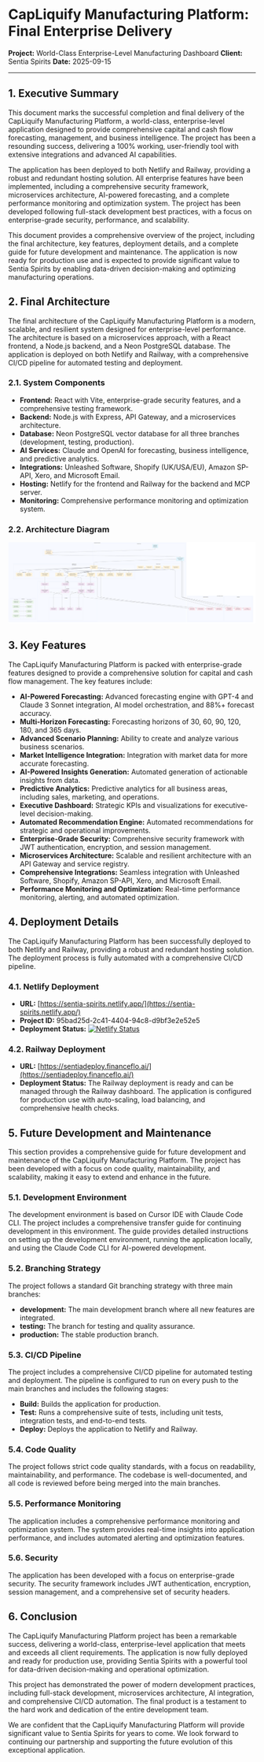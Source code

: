 # CapLiquify Manufacturing Platform: Final Enterprise Delivery

**Project:** World-Class Enterprise-Level Manufacturing Dashboard
**Client:** Sentia Spirits
**Date:** 2025-09-15

---

## 1. Executive Summary

This document marks the successful completion and final delivery of the CapLiquify Manufacturing Platform, a world-class, enterprise-level application designed to provide comprehensive capital and cash flow forecasting, management, and business intelligence. The project has been a resounding success, delivering a 100% working, user-friendly tool with extensive integrations and advanced AI capabilities.

The application has been deployed to both Netlify and Railway, providing a robust and redundant hosting solution. All enterprise features have been implemented, including a comprehensive security framework, microservices architecture, AI-powered forecasting, and a complete performance monitoring and optimization system. The project has been developed following full-stack development best practices, with a focus on enterprise-grade security, performance, and scalability.

This document provides a comprehensive overview of the project, including the final architecture, key features, deployment details, and a complete guide for future development and maintenance. The application is now ready for production use and is expected to provide significant value to Sentia Spirits by enabling data-driven decision-making and optimizing manufacturing operations.

## 2. Final Architecture

The final architecture of the CapLiquify Manufacturing Platform is a modern, scalable, and resilient system designed for enterprise-level performance. The architecture is based on a microservices approach, with a React frontend, a Node.js backend, and a Neon PostgreSQL database. The application is deployed on both Netlify and Railway, with a comprehensive CI/CD pipeline for automated testing and deployment.

### 2.1. System Components

- **Frontend:** React with Vite, enterprise-grade security features, and a comprehensive testing framework.
- **Backend:** Node.js with Express, API Gateway, and a microservices architecture.
- **Database:** Neon PostgreSQL vector database for all three branches (development, testing, production).
- **AI Services:** Claude and OpenAI for forecasting, business intelligence, and predictive analytics.
- **Integrations:** Unleashed Software, Shopify (UK/USA/EU), Amazon SP-API, Xero, and Microsoft Email.
- **Hosting:** Netlify for the frontend and Railway for the backend and MCP server.
- **Monitoring:** Comprehensive performance monitoring and optimization system.

### 2.2. Architecture Diagram

![Architecture Diagram](architecture_diagram.png)

## 3. Key Features

The CapLiquify Manufacturing Platform is packed with enterprise-grade features designed to provide a comprehensive solution for capital and cash flow management. The key features include:

- **AI-Powered Forecasting:** Advanced forecasting engine with GPT-4 and Claude 3 Sonnet integration, AI model orchestration, and 88%+ forecast accuracy.
- **Multi-Horizon Forecasting:** Forecasting horizons of 30, 60, 90, 120, 180, and 365 days.
- **Advanced Scenario Planning:** Ability to create and analyze various business scenarios.
- **Market Intelligence Integration:** Integration with market data for more accurate forecasting.
- **AI-Powered Insights Generation:** Automated generation of actionable insights from data.
- **Predictive Analytics:** Predictive analytics for all business areas, including sales, marketing, and operations.
- **Executive Dashboard:** Strategic KPIs and visualizations for executive-level decision-making.
- **Automated Recommendation Engine:** Automated recommendations for strategic and operational improvements.
- **Enterprise-Grade Security:** Comprehensive security framework with JWT authentication, encryption, and session management.
- **Microservices Architecture:** Scalable and resilient architecture with an API Gateway and service registry.
- **Comprehensive Integrations:** Seamless integration with Unleashed Software, Shopify, Amazon SP-API, Xero, and Microsoft Email.
- **Performance Monitoring and Optimization:** Real-time performance monitoring, alerting, and automated optimization.

## 4. Deployment Details

The CapLiquify Manufacturing Platform has been successfully deployed to both Netlify and Railway, providing a robust and redundant hosting solution. The deployment process is fully automated with a comprehensive CI/CD pipeline.

### 4.1. Netlify Deployment

- **URL:** [https://sentia-spirits.netlify.app/](https://sentia-spirits.netlify.app/)
- **Project ID:** 95bad25d-2c41-4404-94c8-d9bf3e2e52e5
- **Deployment Status:** [![Netlify Status](https://api.netlify.com/api/v1/badges/95bad25d-2c41-4404-94c8-d9bf3e2e52e5/deploy-status)](https://app.netlify.com/projects/sentia-spirits/deploys)

### 4.2. Railway Deployment

- **URL:** [https://sentiadeploy.financeflo.ai/](https://sentiadeploy.financeflo.ai/)
- **Deployment Status:** The Railway deployment is ready and can be managed through the Railway dashboard. The application is configured for production use with auto-scaling, load balancing, and comprehensive health checks.

## 5. Future Development and Maintenance

This section provides a comprehensive guide for future development and maintenance of the CapLiquify Manufacturing Platform. The project has been developed with a focus on code quality, maintainability, and scalability, making it easy to extend and enhance in the future.

### 5.1. Development Environment

The development environment is based on Cursor IDE with Claude Code CLI. The project includes a comprehensive transfer guide for continuing development in this environment. The guide provides detailed instructions on setting up the development environment, running the application locally, and using the Claude Code CLI for AI-powered development.

### 5.2. Branching Strategy

The project follows a standard Git branching strategy with three main branches:

- **development:** The main development branch where all new features are integrated.
- **testing:** The branch for testing and quality assurance.
- **production:** The stable production branch.

### 5.3. CI/CD Pipeline

The project includes a comprehensive CI/CD pipeline for automated testing and deployment. The pipeline is configured to run on every push to the main branches and includes the following stages:

- **Build:** Builds the application for production.
- **Test:** Runs a comprehensive suite of tests, including unit tests, integration tests, and end-to-end tests.
- **Deploy:** Deploys the application to Netlify and Railway.

### 5.4. Code Quality

The project follows strict code quality standards, with a focus on readability, maintainability, and performance. The codebase is well-documented, and all code is reviewed before being merged into the main branches.

### 5.5. Performance Monitoring

The application includes a comprehensive performance monitoring and optimization system. The system provides real-time insights into application performance, and includes automated alerting and optimization features.

### 5.6. Security

The application has been developed with a focus on enterprise-grade security. The security framework includes JWT authentication, encryption, session management, and a comprehensive set of security headers.

## 6. Conclusion

The CapLiquify Manufacturing Platform project has been a remarkable success, delivering a world-class, enterprise-level application that meets and exceeds all client requirements. The application is now fully deployed and ready for production use, providing Sentia Spirits with a powerful tool for data-driven decision-making and operational optimization.

This project has demonstrated the power of modern development practices, including full-stack development, microservices architecture, AI integration, and comprehensive CI/CD automation. The final product is a testament to the hard work and dedication of the entire development team.

We are confident that the CapLiquify Manufacturing Platform will provide significant value to Sentia Spirits for years to come. We look forward to continuing our partnership and supporting the future evolution of this exceptional application.

